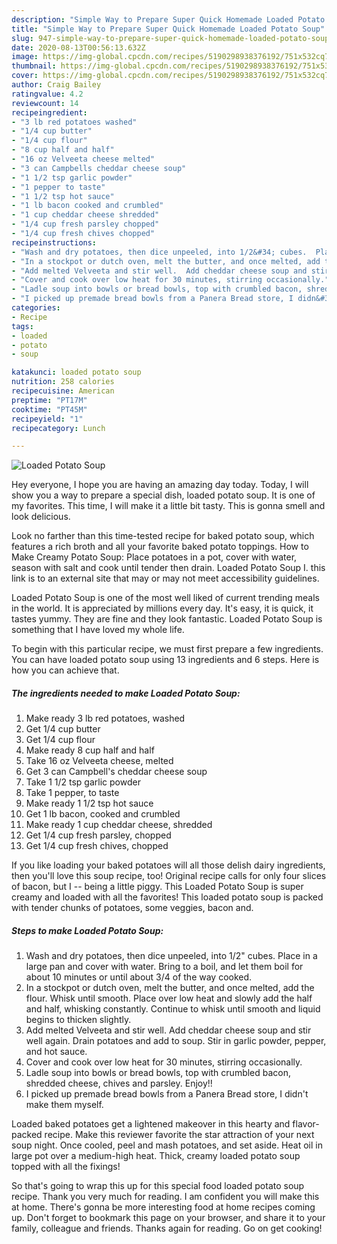 ```yaml
---
description: "Simple Way to Prepare Super Quick Homemade Loaded Potato Soup"
title: "Simple Way to Prepare Super Quick Homemade Loaded Potato Soup"
slug: 947-simple-way-to-prepare-super-quick-homemade-loaded-potato-soup
date: 2020-08-13T00:56:13.632Z
image: https://img-global.cpcdn.com/recipes/5190298938376192/751x532cq70/loaded-potato-soup-recipe-main-photo.jpg
thumbnail: https://img-global.cpcdn.com/recipes/5190298938376192/751x532cq70/loaded-potato-soup-recipe-main-photo.jpg
cover: https://img-global.cpcdn.com/recipes/5190298938376192/751x532cq70/loaded-potato-soup-recipe-main-photo.jpg
author: Craig Bailey
ratingvalue: 4.2
reviewcount: 14
recipeingredient:
- "3 lb red potatoes washed"
- "1/4 cup butter"
- "1/4 cup flour"
- "8 cup half and half"
- "16 oz Velveeta cheese melted"
- "3 can Campbells cheddar cheese soup"
- "1 1/2 tsp garlic powder"
- "1 pepper to taste"
- "1 1/2 tsp hot sauce"
- "1 lb bacon cooked and crumbled"
- "1 cup cheddar cheese shredded"
- "1/4 cup fresh parsley chopped"
- "1/4 cup fresh chives chopped"
recipeinstructions:
- "Wash and dry potatoes, then dice unpeeled, into 1/2&#34; cubes.  Place in a large pan and cover with water.  Bring to a boil, and let them boil for about 10 minutes or until about 3/4 of the way cooked."
- "In a stockpot or dutch oven, melt the butter, and once melted, add the flour.  Whisk until smooth.  Place over low heat and slowly add the half and half, whisking constantly.  Continue to whisk until smooth and liquid begins to thicken slightly."
- "Add melted Velveeta and stir well.  Add cheddar cheese soup and stir well again.  Drain potatoes and add to soup.  Stir in garlic powder, pepper, and hot sauce."
- "Cover and cook over low heat for 30 minutes, stirring occasionally."
- "Ladle soup into bowls or bread bowls, top with crumbled bacon, shredded cheese, chives and parsley.  Enjoy!!"
- "I picked up premade bread bowls from a Panera Bread store, I didn&#39;t make them myself."
categories:
- Recipe
tags:
- loaded
- potato
- soup

katakunci: loaded potato soup 
nutrition: 258 calories
recipecuisine: American
preptime: "PT17M"
cooktime: "PT45M"
recipeyield: "1"
recipecategory: Lunch

---
```



![Loaded Potato Soup](https://img-global.cpcdn.com/recipes/5190298938376192/751x532cq70/loaded-potato-soup-recipe-main-photo.jpg)

Hey everyone, I hope you are having an amazing day today. Today, I will show you a way to prepare a special dish, loaded potato soup. It is one of my favorites. This time, I will make it a little bit tasty. This is gonna smell and look delicious.

Look no farther than this time-tested recipe for baked potato soup, which features a rich broth and all your favorite baked potato toppings. How to Make Creamy Potato Soup: Place potatoes in a pot, cover with water, season with salt and cook until tender then drain. Loaded Potato Soup I. this link is to an external site that may or may not meet accessibility guidelines.

Loaded Potato Soup is one of the most well liked of current trending meals in the world. It is appreciated by millions every day. It's easy, it is quick, it tastes yummy. They are fine and they look fantastic. Loaded Potato Soup is something that I have loved my whole life.


To begin with this particular recipe, we must first prepare a few ingredients. You can have loaded potato soup using 13 ingredients and 6 steps. Here is how you can achieve that.

<!--inarticleads1-->

##### The ingredients needed to make Loaded Potato Soup:

1. Make ready 3 lb red potatoes, washed
1. Get 1/4 cup butter
1. Get 1/4 cup flour
1. Make ready 8 cup half and half
1. Take 16 oz Velveeta cheese, melted
1. Get 3 can Campbell&#39;s cheddar cheese soup
1. Take 1 1/2 tsp garlic powder
1. Take 1 pepper, to taste
1. Make ready 1 1/2 tsp hot sauce
1. Get 1 lb bacon, cooked and crumbled
1. Make ready 1 cup cheddar cheese, shredded
1. Get 1/4 cup fresh parsley, chopped
1. Get 1/4 cup fresh chives, chopped


If you like loading your baked potatoes will all those delish dairy ingredients, then you&#39;ll love this soup recipe, too! Original recipe calls for only four slices of bacon, but I -- being a little piggy. This Loaded Potato Soup is super creamy and loaded with all the favorites! This loaded potato soup is packed with tender chunks of potatoes, some veggies, bacon and. 

<!--inarticleads2-->

##### Steps to make Loaded Potato Soup:

1. Wash and dry potatoes, then dice unpeeled, into 1/2&#34; cubes.  Place in a large pan and cover with water.  Bring to a boil, and let them boil for about 10 minutes or until about 3/4 of the way cooked.
1. In a stockpot or dutch oven, melt the butter, and once melted, add the flour.  Whisk until smooth.  Place over low heat and slowly add the half and half, whisking constantly.  Continue to whisk until smooth and liquid begins to thicken slightly.
1. Add melted Velveeta and stir well.  Add cheddar cheese soup and stir well again.  Drain potatoes and add to soup.  Stir in garlic powder, pepper, and hot sauce.
1. Cover and cook over low heat for 30 minutes, stirring occasionally.
1. Ladle soup into bowls or bread bowls, top with crumbled bacon, shredded cheese, chives and parsley.  Enjoy!!
1. I picked up premade bread bowls from a Panera Bread store, I didn&#39;t make them myself.


Loaded baked potatoes get a lightened makeover in this hearty and flavor-packed recipe. Make this reviewer favorite the star attraction of your next soup night. Once cooled, peel and mash potatoes, and set aside. Heat oil in large pot over a medium-high heat. Thick, creamy loaded potato soup topped with all the fixings! 

So that's going to wrap this up for this special food loaded potato soup recipe. Thank you very much for reading. I am confident you will make this at home. There's gonna be more interesting food at home recipes coming up. Don't forget to bookmark this page on your browser, and share it to your family, colleague and friends. Thanks again for reading. Go on get cooking!
